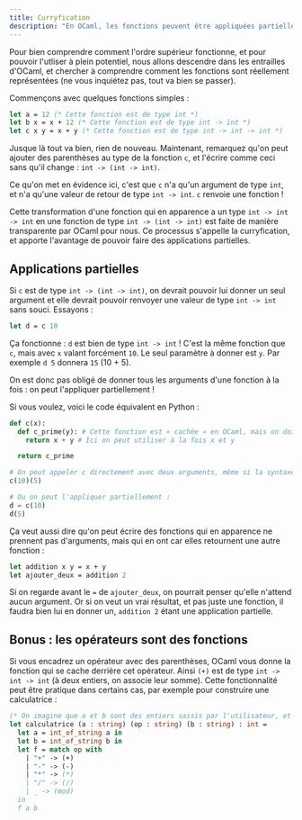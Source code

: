 ```yaml
---
title: Curryfication
description: "En OCaml, les fonctions peuvent être appliquées partiellement, on n'est pas obligé de donner tous les arguments d'un coup. Ce processus s'apelle la curryfication."
---
```


Pour bien comprendre comment l'ordre supérieur fonctionne, et pour pouvoir l'utliser à plein potentiel,
nous allons descendre dans les entrailles d'OCaml, et chercher à comprendre comment les fonctions sont
réellement représentées (ne vous inquiétez pas, tout va bien se passer).

Commençons avec quelques fonctions simples :

```ocaml
let a = 12 (* Cette fonction est de type int *)
let b x = x + 12 (* Cette fonction est de type int -> int *)
let c x y = x + y (* Cette fonction est de type int -> int -> int *)
```

Jusque là tout va bien, rien de nouveau. Maintenant, remarquez qu'on peut ajouter des parenthèses
au type de la fonction `c`, et l'écrire comme ceci sans qu'il change : `int -> (int -> int)`.

Ce qu'on met en évidence ici, c'est que `c` n'a qu'un argument de type `int`, et n'a qu'une valeur de retour
de type `int -> int`. `c` renvoie une fonction !

Cette transformation d'une fonction qui en apparence a un type `int -> int -> int` en une fonction de type
`int -> (int -> int)` est faite de manière transparente par OCaml pour nous. Ce processus s'appelle la curryfication,
et apporte l'avantage de pouvoir faire des applications partielles.

## Applications partielles

Si `c` est de type `int -> (int -> int)`, on devrait pouvoir lui donner un seul argument et elle devrait pouvoir
renvoyer une valeur de type `int -> int` sans souci. Essayons :

```ocaml
let d = c 10
```

Ça fonctionne : `d` est bien de type `int -> int` ! C'est la même fonction que `c`, mais avec `x` valant
forcément `10`. Le seul paramètre à donner est `y`. Par exemple `d 5` donnera `15` (10 + 5).

On est donc pas obligé de donner tous les arguments d'une fonction à la fois : on peut l'appliquer partiellement !

Si vous voulez, voici le code équivalent en Python :

```python
def c(x):
  def c_prime(y): # Cette fonction est « cachée » en OCaml, mais on doit l'écrire à la main en Python
    return x + y # Ici on peut utiliser à la fois x et y

  return c_prime

# On peut appeler c directement avec deux arguments, même si la syntaxe de Python devient peu pratique :
c(10)(5)

# Ou on peut l'appliquer partiellement :
d = c(10)
d(5)
```

Ça veut aussi dire qu'on peut écrire des fonctions qui en apparence ne prennent pas d'arguments, mais qui
en ont car elles retournent une autre fonction :

```ocaml
let addition x y = x + y
let ajouter_deux = addition 2
```

Si on regarde avant le `=` de `ajouter_deux`, on pourrait penser qu'elle n'attend aucun argument.
Or si on veut un vrai résultat, et pas juste une fonction, il faudra bien lui en donner un,
`addition 2` étant une application partielle.

## Bonus : les opérateurs sont des fonctions

Si vous encadrez un opérateur avec des parenthèses, OCaml vous donne la fonction qui se cache derrière cet
opérateur. Ainsi `(+)` est de type `int -> int -> int` (à deux entiers, on associe leur somme). Cette fonctionnalité
peut être pratique dans certains cas, par exemple pour construire une calculatrice :

```ocaml
(* On imagine que a et b sont des entiers saisis par l'utilisateur, et op une opération *)
let calculatrice (a : string) (op : string) (b : string) : int =
  let a = int_of_string a in
  let b = int_of_string b in
  let f = match op with
    | "+" -> (+)
    | "-" -> (-)
    | "*" -> (*)
    | "/" -> (/)
    | _ -> (mod)
  in
  f a b
```
